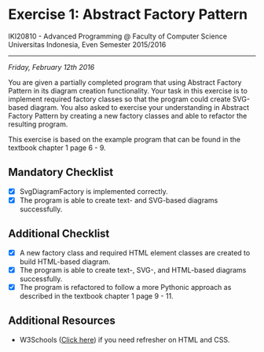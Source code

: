 Exercise 1: Abstract Factory Pattern
====================================

IKI20810 - Advanced Programming @ Faculty of Computer Science 
Universitas Indonesia, Even Semester 2015/2016

* * *

*Friday, February 12th 2016*

You are given a partially completed program that using Abstract 
Factory Pattern in its diagram creation functionality. Your task 
in this exercise is to implement required factory classes so that 
the program could create SVG-based diagram. You also asked to 
exercise your understanding in Abstract Factory Pattern by 
creating a new factory classes and able to refactor the resulting 
program.

This exercise is based on the example program that can be found in 
the textbook chapter 1 page 6 - 9.

Mandatory Checklist
-------------------

* [X] SvgDiagramFactory is implemented correctly.
* [X] The program is able to create text- and SVG-based diagrams 
successfully. 

Additional Checklist
--------------------

* [X] A new factory class and required HTML element classes are 
created to build HTML-based diagram.
* [X] The program is able to create text-, SVG-, and HTML-based 
diagrams successfully.
* [X] The program is refactored to follow a more Pythonic approach 
as described in the textbook chapter 1 page 9 - 11.

Additional Resources
--------------------

- W3Schools ([Click here](http://www.w3schools.com/)) if you need 
refresher on HTML and CSS.

